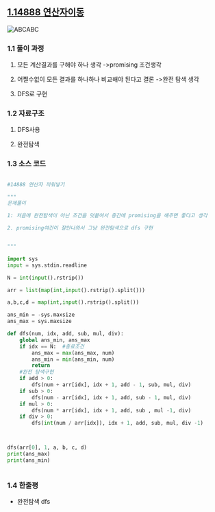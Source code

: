 ## [1.14888 연산자이동 ](https://www.acmicpc.net/problem/14888)

![ABCABC](https://user-images.githubusercontent.com/87264787/131652069-bdd23edf-edef-4a12-afa0-08c310635a8a.png)

### 1.1 풀이 과정

1. 모든 계산결과를 구해야 하나 생각 ->promising 조건생각

1. 어쩔수없이 모든 결과를 하나하나 비교해야 된다고 결론 ->완전 탐색 생각
 
1. DFS로 구현



### 1.2 자료구조

1.  DFS사용

1. 완전탐색



### 1.3 소스 코드

```python

#14888 연산자 끼워넣기

"""
문제풀이 

1: 처음에 완전탐색이 아닌 조건을 덧붙여서 중간에 promising을 해주면 좋다고 생각

2. promising여건이 잘안나와서 그냥 완전탐색으로 dfs 구현


"""

import sys
input = sys.stdin.readline

N = int(input().rstrip())

arr = list(map(int,input().rstrip().split()))

a,b,c,d = map(int,input().rstrip().split())

ans_min = -sys.maxsize
ans_max = sys.maxsize

def dfs(num, idx, add, sub, mul, div):
    global ans_min, ans_max
    if idx == N:  #종료조건
        ans_max = max(ans_max, num)
        ans_min = min(ans_min, num)
        return 
    #완전 탐색구현
    if add > 0:
        dfs(num + arr[idx], idx + 1, add - 1, sub, mul, div)
    if sub > 0:
        dfs(num - arr[idx], idx + 1, add, sub - 1, mul, div)
    if mul > 0:
        dfs(num * arr[idx], idx + 1, add, sub , mul -1, div)
    if div > 0:
        dfs(int(num / arr[idx]), idx + 1, add, sub, mul, div -1)



dfs(arr[0], 1, a, b, c, d)
print(ans_max)
print(ans_min)



```


### 1.4 한줄평

- 완전탐색 dfs